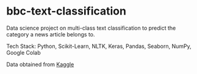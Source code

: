 # bbc-text-classification
Data science project on multi-class text classification to predict the category a news article belongs to.

Tech Stack: Python, Scikit-Learn, NLTK, Keras, Pandas, Seaborn, NumPy, Google Colab

Data obtained from [Kaggle](https://www.kaggle.com/yufengdev/bbc-fulltext-and-category)
